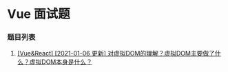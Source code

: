 # Vue 面试题

### 题目列表

1. [[Vue&React] [2021-01-06 更新] 对虚拟DOM的理解？虚拟DOM主要做了什么？虚拟DOM本身是什么？](https://github.com/Jeddy-2020/front-end-every-code-interview/issues/6)

